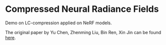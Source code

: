 # Compressed Neural Radiance Fields

Demo on LC-compression applied on NeRF models.

The original paper by Yu Chen, Zhenming Liu, Bin Ren, Xin Jin can be found [here](https://arxiv.org/abs/2009.13003).
